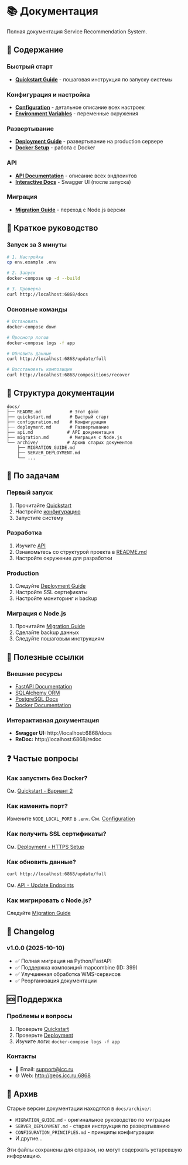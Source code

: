 # 📚 Документация

Полная документация Service Recommendation System.

## 📖 Содержание

### Быстрый старт
- **[Quickstart Guide](quickstart.md)** - пошаговая инструкция по запуску системы

### Конфигурация и настройка
- **[Configuration](configuration.md)** - детальное описание всех настроек
- **[Environment Variables](configuration.md#переменные-окружения)** - переменные окружения

### Развертывание
- **[Deployment Guide](deployment.md)** - развертывание на production сервере
- **[Docker Setup](deployment.md#развертывание-с-docker-compose)** - работа с Docker

### API
- **[API Documentation](api.md)** - описание всех эндпоинтов
- **[Interactive Docs](http://localhost:6868/docs)** - Swagger UI (после запуска)

### Миграция
- **[Migration Guide](migration.md)** - переход с Node.js версии

## 🚀 Краткое руководство

### Запуск за 3 минуты

```bash
# 1. Настройка
cp env.example .env

# 2. Запуск
docker-compose up -d --build

# 3. Проверка
curl http://localhost:6868/docs
```

### Основные команды

```bash
# Остановить
docker-compose down

# Просмотр логов
docker-compose logs -f app

# Обновить данные
curl http://localhost:6868/update/full

# Восстановить композиции
curl http://localhost:6868/compositions/recover
```

## 📁 Структура документации

```
docs/
├── README.md           # Этот файл
├── quickstart.md       # Быстрый старт
├── configuration.md    # Конфигурация
├── deployment.md       # Развертывание
├── api.md             # API документация
├── migration.md        # Миграция с Node.js
└── archive/           # Архив старых документов
    ├── MIGRATION_GUIDE.md
    ├── SERVER_DEPLOYMENT.md
    └── ...
```

## 🎯 По задачам

### Первый запуск
1. Прочитайте [Quickstart](quickstart.md)
2. Настройте [конфигурацию](configuration.md)
3. Запустите систему

### Разработка
1. Изучите [API](api.md)
2. Ознакомьтесь со структурой проекта в [README.md](../README.md)
3. Настройте окружение для разработки

### Production
1. Следуйте [Deployment Guide](deployment.md)
2. Настройте SSL сертификаты
3. Настройте мониторинг и backup

### Миграция с Node.js
1. Прочитайте [Migration Guide](migration.md)
2. Сделайте backup данных
3. Следуйте пошаговым инструкциям

## 🔗 Полезные ссылки

### Внешние ресурсы
- [FastAPI Documentation](https://fastapi.tiangolo.com/)
- [SQLAlchemy ORM](https://docs.sqlalchemy.org/)
- [PostgreSQL Docs](https://www.postgresql.org/docs/)
- [Docker Documentation](https://docs.docker.com/)

### Интерактивная документация
- **Swagger UI:** http://localhost:6868/docs
- **ReDoc:** http://localhost:6868/redoc

## ❓ Частые вопросы

### Как запустить без Docker?

См. [Quickstart - Вариант 2](quickstart.md#вариант-2-запуск-без-docker)

### Как изменить порт?

Измените `NODE_LOCAL_PORT` в `.env`. См. [Configuration](configuration.md#docker-порты)

### Как получить SSL сертификаты?

См. [Deployment - HTTPS Setup](deployment.md#вариант-2-https-с-ssl)

### Как обновить данные?

```bash
curl http://localhost:6868/update/full
```

См. [API - Update Endpoints](api.md#update)

### Как мигрировать с Node.js?

Следуйте [Migration Guide](migration.md)

## 📝 Changelog

### v1.0.0 (2025-10-10)
- ✅ Полная миграция на Python/FastAPI
- ✅ Поддержка композиций mapcombine (ID: 399)
- ✅ Улучшенная обработка WMS-сервисов
- ✅ Реорганизация документации

## 🆘 Поддержка

### Проблемы и вопросы

1. Проверьте [Quickstart](quickstart.md#решение-проблем)
2. Проверьте [Deployment](deployment.md#решение-проблем)
3. Изучите логи: `docker-compose logs -f app`

### Контакты

- 📧 Email: support@icc.ru
- 🌐 Web: http://geos.icc.ru:6868

## 📄 Архив

Старые версии документации находятся в `docs/archive/`:
- `MIGRATION_GUIDE.md` - оригинальное руководство по миграции
- `SERVER_DEPLOYMENT.md` - старая инструкция по развертыванию
- `CONFIGURATION_PRINCIPLES.md` - принципы конфигурации
- И другие...

Эти файлы сохранены для справки, но могут содержать устаревшую информацию.

